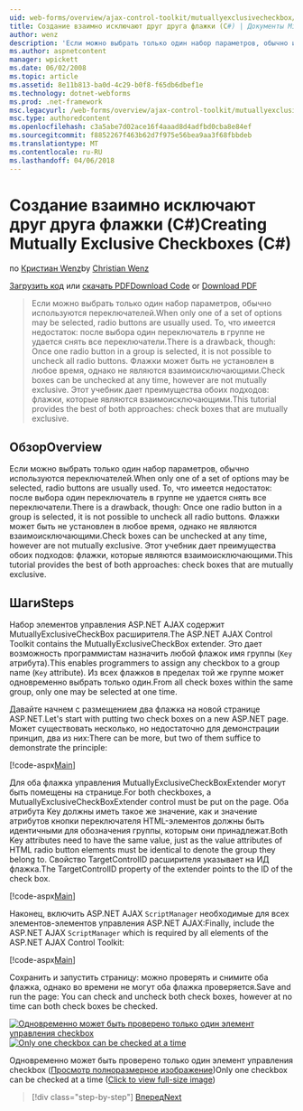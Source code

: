 ```yaml
---
uid: web-forms/overview/ajax-control-toolkit/mutuallyexclusivecheckbox/creating-mutually-exclusive-checkboxes-cs
title: Создание взаимно исключают друг друга флажки (C#) | Документы Microsoft
author: wenz
description: 'Если можно выбрать только один набор параметров, обычно используются переключателей. То, что имеется недостаток: после выбора один переключатель в группе...'
ms.author: aspnetcontent
manager: wpickett
ms.date: 06/02/2008
ms.topic: article
ms.assetid: 8e11b813-ba0d-4c29-b0f8-f65db6dbef1e
ms.technology: dotnet-webforms
ms.prod: .net-framework
msc.legacyurl: /web-forms/overview/ajax-control-toolkit/mutuallyexclusivecheckbox/creating-mutually-exclusive-checkboxes-cs
msc.type: authoredcontent
ms.openlocfilehash: c3a5abe7d02ace16f4aaad8d4adfbd0cba8e84ef
ms.sourcegitcommit: f8852267f463b62d7f975e56bea9aa3f68fbbdeb
ms.translationtype: MT
ms.contentlocale: ru-RU
ms.lasthandoff: 04/06/2018
---
```

<a name="creating-mutually-exclusive-checkboxes-c"></a><span data-ttu-id="2a3fd-104">Создание взаимно исключают друг друга флажки (C#)</span><span class="sxs-lookup"><span data-stu-id="2a3fd-104">Creating Mutually Exclusive Checkboxes (C#)</span></span>
====================
<span data-ttu-id="2a3fd-105">по [Кристиан Wenz](https://github.com/wenz)</span><span class="sxs-lookup"><span data-stu-id="2a3fd-105">by [Christian Wenz](https://github.com/wenz)</span></span>

<span data-ttu-id="2a3fd-106">[Загрузить код](http://download.microsoft.com/download/9/3/f/93f8daea-bebd-4821-833b-95205389c7d0/MutuallyExclusiveCheckBox0.cs.zip) или [скачать PDF](http://download.microsoft.com/download/b/6/a/b6ae89ee-df69-4c87-9bfb-ad1eb2b23373/mutuallyexclusivecheckbox0CS.pdf)</span><span class="sxs-lookup"><span data-stu-id="2a3fd-106">[Download Code](http://download.microsoft.com/download/9/3/f/93f8daea-bebd-4821-833b-95205389c7d0/MutuallyExclusiveCheckBox0.cs.zip) or [Download PDF](http://download.microsoft.com/download/b/6/a/b6ae89ee-df69-4c87-9bfb-ad1eb2b23373/mutuallyexclusivecheckbox0CS.pdf)</span></span>

> <span data-ttu-id="2a3fd-107">Если можно выбрать только один набор параметров, обычно используются переключателей.</span><span class="sxs-lookup"><span data-stu-id="2a3fd-107">When only one of a set of options may be selected, radio buttons are usually used.</span></span> <span data-ttu-id="2a3fd-108">То, что имеется недостаток: после выбора один переключатель в группе не удается снять все переключатели.</span><span class="sxs-lookup"><span data-stu-id="2a3fd-108">There is a drawback, though: Once one radio button in a group is selected, it is not possible to uncheck all radio buttons.</span></span> <span data-ttu-id="2a3fd-109">Флажки может быть не установлен в любое время, однако не являются взаимоисключающими.</span><span class="sxs-lookup"><span data-stu-id="2a3fd-109">Check boxes can be unchecked at any time, however are not mutually exclusive.</span></span> <span data-ttu-id="2a3fd-110">Этот учебник дает преимущества обоих подходов: флажки, которые являются взаимоисключающими.</span><span class="sxs-lookup"><span data-stu-id="2a3fd-110">This tutorial provides the best of both approaches: check boxes that are mutually exclusive.</span></span>


## <a name="overview"></a><span data-ttu-id="2a3fd-111">Обзор</span><span class="sxs-lookup"><span data-stu-id="2a3fd-111">Overview</span></span>

<span data-ttu-id="2a3fd-112">Если можно выбрать только один набор параметров, обычно используются переключателей.</span><span class="sxs-lookup"><span data-stu-id="2a3fd-112">When only one of a set of options may be selected, radio buttons are usually used.</span></span> <span data-ttu-id="2a3fd-113">То, что имеется недостаток: после выбора один переключатель в группе не удается снять все переключатели.</span><span class="sxs-lookup"><span data-stu-id="2a3fd-113">There is a drawback, though: Once one radio button in a group is selected, it is not possible to uncheck all radio buttons.</span></span> <span data-ttu-id="2a3fd-114">Флажки может быть не установлен в любое время, однако не являются взаимоисключающими.</span><span class="sxs-lookup"><span data-stu-id="2a3fd-114">Check boxes can be unchecked at any time, however are not mutually exclusive.</span></span> <span data-ttu-id="2a3fd-115">Этот учебник дает преимущества обоих подходов: флажки, которые являются взаимоисключающими.</span><span class="sxs-lookup"><span data-stu-id="2a3fd-115">This tutorial provides the best of both approaches: check boxes that are mutually exclusive.</span></span>

## <a name="steps"></a><span data-ttu-id="2a3fd-116">Шаги</span><span class="sxs-lookup"><span data-stu-id="2a3fd-116">Steps</span></span>

<span data-ttu-id="2a3fd-117">Набор элементов управления ASP.NET AJAX содержит MutuallyExclusiveCheckBox расширителя.</span><span class="sxs-lookup"><span data-stu-id="2a3fd-117">The ASP.NET AJAX Control Toolkit contains the MutuallyExclusiveCheckBox extender.</span></span> <span data-ttu-id="2a3fd-118">Это дает возможность программистам назначить любой флажок имя группы (`Key` атрибута).</span><span class="sxs-lookup"><span data-stu-id="2a3fd-118">This enables programmers to assign any checkbox to a group name (`Key` attribute).</span></span> <span data-ttu-id="2a3fd-119">Из всех флажков в пределах той же группе может одновременно выбрать только один.</span><span class="sxs-lookup"><span data-stu-id="2a3fd-119">From all check boxes within the same group, only one may be selected at one time.</span></span>

<span data-ttu-id="2a3fd-120">Давайте начнем с размещением два флажка на новой странице ASP.NET.</span><span class="sxs-lookup"><span data-stu-id="2a3fd-120">Let's start with putting two check boxes on a new ASP.NET page.</span></span> <span data-ttu-id="2a3fd-121">Может существовать несколько, но недостаточно для демонстрации принцип, два из них:</span><span class="sxs-lookup"><span data-stu-id="2a3fd-121">There can be more, but two of them suffice to demonstrate the principle:</span></span>

[!code-aspx[Main](creating-mutually-exclusive-checkboxes-cs/samples/sample1.aspx)]

<span data-ttu-id="2a3fd-122">Для оба флажка управления MutuallyExclusiveCheckBoxExtender могут быть помещены на странице.</span><span class="sxs-lookup"><span data-stu-id="2a3fd-122">For both checkboxes, a MutuallyExclusiveCheckBoxExtender control must be put on the page.</span></span> <span data-ttu-id="2a3fd-123">Оба атрибута Key должны иметь такое же значение, как и значение атрибутов кнопки переключателя HTML-элементов должны быть идентичными для обозначения группы, которым они принадлежат.</span><span class="sxs-lookup"><span data-stu-id="2a3fd-123">Both Key attributes need to have the same value, just as the value attributes of HTML radio button elements must be identical to denote the group they belong to.</span></span> <span data-ttu-id="2a3fd-124">Свойство TargetControlID расширителя указывает на ИД флажка.</span><span class="sxs-lookup"><span data-stu-id="2a3fd-124">The TargetControlID property of the extender points to the ID of the check box.</span></span>

[!code-aspx[Main](creating-mutually-exclusive-checkboxes-cs/samples/sample2.aspx)]

<span data-ttu-id="2a3fd-125">Наконец, включить ASP.NET AJAX `ScriptManager` необходимые для всех элементов-элементов управления ASP.NET AJAX:</span><span class="sxs-lookup"><span data-stu-id="2a3fd-125">Finally, include the ASP.NET AJAX `ScriptManager` which is required by all elements of the ASP.NET AJAX Control Toolkit:</span></span>

[!code-aspx[Main](creating-mutually-exclusive-checkboxes-cs/samples/sample3.aspx)]

<span data-ttu-id="2a3fd-126">Сохранить и запустить страницу: можно проверять и снимите оба флажка, однако во времени не могут оба флажка проверяется.</span><span class="sxs-lookup"><span data-stu-id="2a3fd-126">Save and run the page: You can check and uncheck both check boxes, however at no time can both check boxes be checked.</span></span>


<span data-ttu-id="2a3fd-127">[![Одновременно может быть проверено только один элемент управления checkbox](creating-mutually-exclusive-checkboxes-cs/_static/image2.png)](creating-mutually-exclusive-checkboxes-cs/_static/image1.png)</span><span class="sxs-lookup"><span data-stu-id="2a3fd-127">[![Only one checkbox can be checked at a time](creating-mutually-exclusive-checkboxes-cs/_static/image2.png)](creating-mutually-exclusive-checkboxes-cs/_static/image1.png)</span></span>

<span data-ttu-id="2a3fd-128">Одновременно может быть проверено только один элемент управления checkbox ([Просмотр полноразмерное изображение](creating-mutually-exclusive-checkboxes-cs/_static/image3.png))</span><span class="sxs-lookup"><span data-stu-id="2a3fd-128">Only one checkbox can be checked at a time ([Click to view full-size image](creating-mutually-exclusive-checkboxes-cs/_static/image3.png))</span></span>

> [!div class="step-by-step"]
> [<span data-ttu-id="2a3fd-129">Вперед</span><span class="sxs-lookup"><span data-stu-id="2a3fd-129">Next</span></span>](creating-mutually-exclusive-checkboxes-vb.md)
